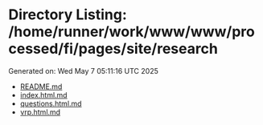 # Directory Listing: /home/runner/work/www/www/processed/fi/pages/site/research
Generated on: Wed May  7 05:11:16 UTC 2025

- [README.md](README.md)
- [index.html.md](index.html.md)
- [questions.html.md](questions.html.md)
- [vrp.html.md](vrp.html.md)
